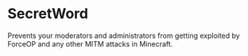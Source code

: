 SecretWord
==========

Prevents your moderators and administrators from getting exploited by ForceOP and any other MITM attacks in Minecraft.